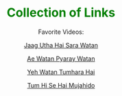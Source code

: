 
<!DOCTYPE html>
<html>


<head>
<title>Arham's Webpage</title>
</head>


<body>
<center>

<h1 style="color:green">Collection of Links</h1>

<p>Favorite Videos:</p>
<p><a href="https://www.youtube.com/watch?v=B617KARwOLY">Jaag Utha Hai Sara Watan</a></p>
<p><a href="https://www.youtube.com/watch?v=R35djFTat3g">Ae Watan Pyaray Watan</a></p>
<p><a href="https://www.youtube.com/watch?v=BrZcOb71P0Q">Yeh Watan Tumhara Hai</a></p>
<p><a href="https://www.youtube.com/watch?v=tZKVWtvgtoc">Tum Hi Se Hai Mujahido</a></p>



</center>
</body>
</html>

